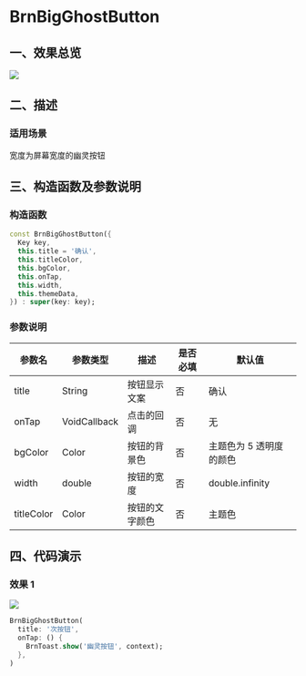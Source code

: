 # BrnBigGhostButton

## 一、效果总览

![](./img/BrnBigGhostButtonDemo.png)

## 二、描述

### 适用场景

宽度为屏幕宽度的幽灵按钮

## 三、构造函数及参数说明

### 构造函数

```dart
const BrnBigGhostButton({
  Key key,
  this.title = '确认',
  this.titleColor,
  this.bgColor,
  this.onTap,
  this.width,
  this.themeData,
}) : super(key: key);
```

### 参数说明

| **参数名** | **参数类型** | 描述           | **是否必填** | **默认值**              |
| ---------- | ------------ | -------------- | ------------ | ----------------------- |
| title      | String       | 按钮显示文案   | 否           | 确认                    |
| onTap      | VoidCallback | 点击的回调     | 否           | 无                      |
| bgColor    | Color        | 按钮的背景色   | 否           | 主题色为 5 透明度的颜色 |
| width      | double       | 按钮的宽度     | 否           | double.infinity         |
| titleColor | Color        | 按钮的文字颜色 | 否           | 主题色                  |

## 四、代码演示

### 效果 1

![](./img/BrnBigGhostButtonDemo.png)

```dart
BrnBigGhostButton(
  title: '次按钮',
  onTap: () {
    BrnToast.show('幽灵按钮', context);
  },
)
```
